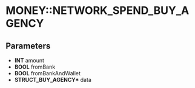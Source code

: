 # MONEY::NETWORK_SPEND_BUY_AGENCY

## Parameters
* **INT** amount
* **BOOL** fromBank
* **BOOL** fromBankAndWallet
* **STRUCT_BUY_AGENCY\*** data